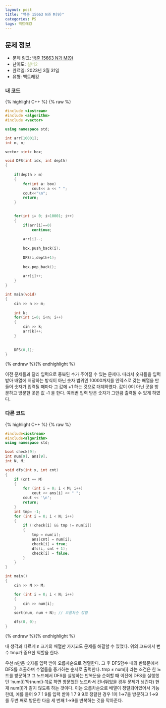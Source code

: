 ```yaml
---
layout: post
title: "백준 15663 N과 M(9)"
categories: PS
tags: 백트래킹
---
```


## 문제 정보
- 문제 링크: [백준 15663 N과 M(9)](https://www.acmicpc.net/problem/15663)
- 난이도: <span style="color:#B5C78A">실버2</span>
- 완료일: 2023년 3월 31일
- 유형: 백트래킹

### 내 코드

{% highlight C++ %} {% raw %}
```C++
#include <iostream>
#include <algorithm>
#include <vector>

using namespace std;

int arr[10001];
int n, m;

vector <int> box;

void DFS(int idx, int depth)
{
	
	if(depth > m)
	{
		for(int a: box)
			cout<< a << " ";
		cout<<"\n";
		return;
	}

		
	for(int i= 0; i<10001; i++)
	{
		if(arr[i]==0)
			continue;
		
		arr[i]--;
		
		box.push_back(i);
		
		DFS(i,depth+1);	
		
		box.pop_back();
		
		arr[i]++;
	}
}

int main(void)
{
	cin >> n >> m;
	
	int k;
	for(int i=0; i<n; i++)
	{
		cin >> k;
		arr[k]++;
	}	
	
	
	DFS(0,1);
}
```
{% endraw %}{% endhighlight %}

이전 문제들과 달리 입력으로 중복된 수가 주어질 수 있는 문제다. 따라서 숫자들을 입력 받아 배열에 저장하는 방식이 아닌 숫자 범위인 10000까지를 인덱스로 갖는 배열을 만들어 숫자가 입력될 때마다 그 값에 +1 하는 것으로 대체하였다. 값이 0이 아닌 곳을 방문하고 방문한 곳은 값 -1 을 한다. 여러번 입력 받은 숫자가 그만큼 출력될 수 있게 하였다.

### 다른 코드

{% highlight C++ %} {% raw %}
```C++
#include<iostream>
#include<algorithm>
using namespace std;

bool check[9];
int num[9], ans[9];
int N, M;

void dfs(int x, int cnt)
{
	if (cnt == M)
	{
		for (int i = 0; i < M; i++)
			cout << ans[i] << " ";
		cout << '\n';
		return;
	}
	int tmp= -1;
	for (int i = 0; i < N; i++)
	{
		if (!check[i] && tmp != num[i])
		{
			tmp = num[i];
			ans[cnt] = num[i];
			check[i] = true;
			dfs(i, cnt + 1);
			check[i] = false;
		}
	}
}

int main()
{
	cin >> N >> M;

	for (int i = 0; i < N; i++)
	{
		cin >> num[i];
	}
	sort(num, num + N); // 오름차순 정렬

	dfs(0, 0);
}
```
{% endraw %}{% endhighlight %}

내 생각과 다르게 n 크기의 배열만 가지고도 문제를 해결할 수 있었다. 위의 코드에서 변수 tmp가 중요한 역할을 한다.

우선 n만큼 숫자를 입력 받아 오름차순으로 정렬한다. 그 후 DFS함수 내의 반복문에서 DFS를 호출하며 수열들을 증가하는 순서로 출력한다. tmp ≠ num[i] 라는 조건은 한 노드를 방문하고 그 노드에서 DFS를 실행하는 반복문을 순회할 때 이전에 DFS를 실행했던 ‘num[i]’와(num[i-1]로 하면 방문했던 노드라서 건너뛰었을 경우 문제가 생긴다) 현재 num[i]가 같지 않도록 하는 것이다. 이는 오름차순으로 배열이 정렬되어있어서 가능한데, 예를 들어 9 7 1 9를 입력 받아 1 7 9 9로 정렬한 경우 1이 1→7을 방문하고 1→9를 두번 째로 방문한 다음 세 번째 1→9를 반복하는 것을 막아준다.
